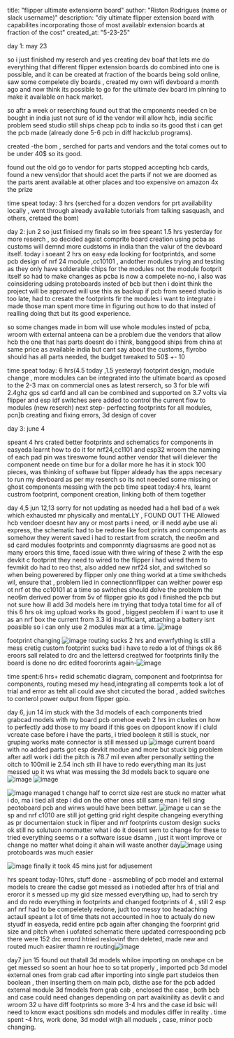 title: "flipper ultimate extensiomn board"
author: "Riston Rodrigues (name or slack username)"
description: "diy ultimate flipper extension board with capabilites incorporating those of most availablr extension boards at fraction of the cost"
created_at: "5-23-25"

day 1:
may 23

so i just finished my reserch and yes creating dev boaf that lets me do everything that different flipper extension boards do combined into one is possible, and it can be created at fraction of the boards being sold online, saw some compelete diy boards , created my own wifi devboard a month ago and now think its possible to go for the ultimate dev board im plnning to make it available on hack market.

so aftr a week or reserching found out that the cmponents needed cn be bought in india just not sure of id the vendor will allow hcb, india secific problem
seed studio still ships cheap pcb to india so its good thst i can get the pcb made (already done 5-6 pcb in diff hackclub programs).

created -the bom , serched for parts and vendors and the total comes out to be under 40$ so its good.

found out the old go to vendor for parts stopped accepting hcb cards, found a new vens\dor that should acet the parts if not we are doomed as the parts arent available at other places and too expensive on amazon 4x the prize

time speat today: 3 hrs (serched for a dozen vendors for prt availability locally , went through already available tutorials from talking sasquash, and others, cretaed the bom)


day 2:
jun 2
so just finised my finals so im free speant 1.5 hrs yesterday for more reserch , so decided agaist comprlte board creation using pcba as customs will demnd more cudstoms in india than the valur of the devboard itself. today i soeant 2 hrs on easy eda looking for footprintds, and some pcb design of nrf 24 module ,cc10101 , andother modules trying and testing as they only have solderable chips for the modules not the module footprit itself so had to make changes as pcba is now a compelete no-no, i also was coinsidering udsing protoboards insted of bcb but then i doint think the project will be approved will use this as backup if pcb from seeed studio is too late, had to cresate the footprints fir the modules i want to
integrate i made those man spent more time in figuring out how to do that insted of realling doing thzt but its good experience. 

so some changes made in bom will use whole modules insted of pcba, wroom with external anteena can be a problem due the vendors that allow hcb the one that has parts doesnt do i think, banggood ships from china at same price as available india but cant say about the customs, flyrobo should has all parts needed, the budget tweaked to 50$ +- 10

time speat today: 6 hrs(4.5 today ,1.5 yesteray) footprint design, module change , more modules can be integrated into the ultimate board as oposed to the 2-3 max on commercial ones as latest rerserch, so 3 for ble wifi 2.4ghz gps sd carfd and all can be combined and supported on 3.7 volts via flipper and esp idf switches aere added to control the current flow to modules (new reserch) 
next step- perfecting footprints for all modules, pcn]b creating and fixing errors,  3d design of cover

day 3:
june 4

speant 4 hrs crated better footprints and schematics for components in easyeda learnt how to do it for nrf24,cc1101 and esp32 wroom the naming of each pad pin was tireswome found aother vendor that will dielever the component neede on time bur for a dollar more he has it in stock 100 pieces, was thinking of softwae but flipper aldeady has the apps necesary to run my devboard as per my reserch so its not needed some missing or ghost components messing with the pcb
time speat today:4 hrs, learnt custrom footprint, component creation, linking both of them together


day 4,5
jun 12,13
sorry for not updating as needed had a hell bad of a wek which exhausted mr physically and mentaLLY , FOUND OUT THE Allowed hcb vendoer doesnt hav any or most parts i need, or ill nedd aybe use ali express, the schematic had to be redone like foot prints and components as somehow they werent saved i had to restart from scratch, the neo6m and sd card modules footprints and componrnty diagrsasms are good not as many eroors this time, faced issue with thwe wiring of these 2 with the esp devkit c footprint they need to wired to the flipper i had wired them to fevmkit do had to reo thst, also added new nrf24 slot, and switched so when being powerered by flipper only one thing workd at a time swithcheds wil, ensure that , problem lied in connectionnflipper can weither power esp ot nrf ot the cc10101 at a time so switches should dolve the problem the neo6m derived power from 5v of flipper gpio its god i finished the pcb but not sure how ill add 3d models here im trying that todya 
total time for all of this 6 hrs ok img upload works its good , biggest peoblem if i want to use it as an nrf box the current from 3.3 id insufficiant, attaching a battery isnt poasible so i can only use 2 modules max at a time.
![image](https://github.com/user-attachments/assets/c78bab9b-68ec-4143-8485-aa09bc84f16c)

footprint changing ![image](https://github.com/user-attachments/assets/b347ac33-fa17-49bc-b84f-d6abda3d47e9)
routing sucks 2 hrs and evwrfything is still a mess cretig custom footprint sucks bad i have to redo a lot of things
ok 86 eroors sall related to drc and the lettersd  creatwed for footprints 
finlly the board is done no drc edited foororints again-![image](https://github.com/user-attachments/assets/53ae6e07-58ce-4fa4-a334-5f762cecba50)

time spent:6 hrs+ redid schematic diagram, component and footprintsa for components, routing mesed my head,integrating all compemts took a lot of trial and error as teht all could ave shot circuted the borad , added switches to conterol power output from flipper gpio.

day 6, jun 14
im stuck with the 3d models of each components tried grabcad models with my board pcb omehoe eveb 2 hrs im clueles on how to perfectly add those to my board if this goes on dpopont know if i cluld vcreate case before i have the parts, i tried booleen it still is stuck, nor gruping works mate connector is still messed up ![image](https://github.com/user-attachments/assets/b6b4d918-d956-42a9-a5c7-1f2c9e47f188)
current board with no added parts got esp devkit modue and more but stuck
big problem after azll work i ddi the pitch is 78.7 mil even after personally setting the oitch to 100mil ie 2.54 inch sth ill have to redo everything man its just messed up it ws what was messing the 3d models back to square one ![image](https://github.com/user-attachments/assets/adb6f365-6965-4667-a784-55d98df3c0fe)
![image](https://github.com/user-attachments/assets/099c8a40-95bb-421a-be2f-ab7df1fe32dc)

![image](https://github.com/user-attachments/assets/544fa0e8-73d2-4c45-8b8d-7dc012d249cb) managed t change half to corrct size rest are stuck no matter what i do, ma i tied all step i did on the other ones still same man i fell sing peotoboard pcb and wirws would have been bettwr. ![image](https://github.com/user-attachments/assets/125b0f5e-5645-4771-99dd-998f7ae0f3b1) u can se the sp and nrf c1010 are still jot getting grid right despite changeing everything as pr documentaion
stuck in fliper and nrf footprints custom design sucks ok still no solutuon nonmatter what i do it doesnt sem to change for these to tried everything seems o   r a software issue dsamn , just it wont improve or change no matter what doing it ahain will waste another day![image](https://github.com/user-attachments/assets/c305a7a6-d00d-4c52-8e47-abe835e2b643) using protoboards was much easier

![image](https://github.com/user-attachments/assets/01020f3f-ab38-494c-9a3e-ecb616cef966)
finally it took 45 mins just for adjusement



hrs speant today-10hrs, stuff done - assmebling of pcb model and external models to creare the cadse got messed as i notieded after hrs of trial and eroror it s messed up my gid size messed everything up, had to serch try and do redo everything in footprints and changed footprints of 4 , still 2 esp anf nrf had to be compeletely redone, judt too messy too headaching actaull speant a lot of time thats not accounted in hoe to actualy do new styudf in easyeda,
redid entire pcb again after changing the foorprint grid size and pitch when i uofated schematic there updated correspoonding pcb there were 152 drc errord htried reslovinf thrn deleted, made new and routed much easirer thamn re routing![image](https://github.com/user-attachments/assets/469e1a22-000d-41eb-8840-cc0dd6098eac)


day7 jun 15
found out thatall 3d models whiloe importing on onshape cn be get messed so soent an hour hoe to so tat properly , imported pcb 3d model external ones from grab cad after importing into single part studeios then boolean , then inserting them on main pcb, disthe ase for the pcb added external module 3d fmodels from grab cab , enclosed the case , both bcb and case could need changes depending on part avaikinility as devlit c and wroom 32 u have diff footprints so more 3-4 hrs and the case id bsic will need to know exact positions sdn models and modules differ in reality .
time spent -4 hrs, work done, 3d model witjh all moduels , case, minor pocb changing.





